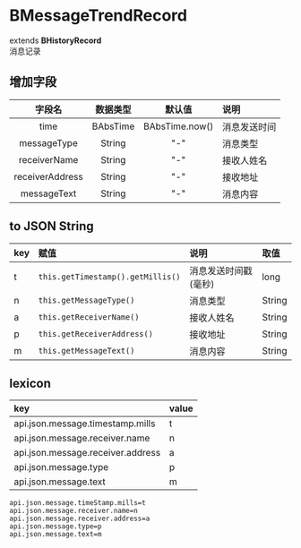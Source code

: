 # BMessageTrendRecord
extends **BHistoryRecord**  
消息记录

## 增加字段
| 字段名 | 数据类型 | 默认值 | 说明 |
|:-------:|:------:|:-------:|:------------|
| time | BAbsTime | BAbsTime.now() | 消息发送时间 |
| messageType | String | "-" | 消息类型 |
| receiverName | String | "-" | 接收人姓名 |
| receiverAddress | String | "-" | 接收地址 |
| messageText | String | "-" | 消息内容 |

## to JSON String
| key | 赋值 | 说明 | 取值 |
|:-------|:------|:-------|:---------|
| t | `this.getTimestamp().getMillis()` | 消息发送时间戳(毫秒) | long |
| n | `this.getMessageType()` | 消息类型 | String |
| a | `this.getReceiverName()` | 接收人姓名 | String |
| p | `this.getReceiverAddress()` | 接收地址 | String |
| m | `this.getMessageText()` | 消息内容 | String |

## lexicon
| key | value |
|:-------|:------|
| api.json.message.timestamp.mills | t |
| api.json.message.receiver.name | n |
| api.json.message.receiver.address | a |
| api.json.message.type | p |
| api.json.message.text | m |

```
api.json.message.timeStamp.mills=t
api.json.message.receiver.name=n
api.json.message.receiver.address=a
api.json.message.type=p
api.json.message.text=m
```